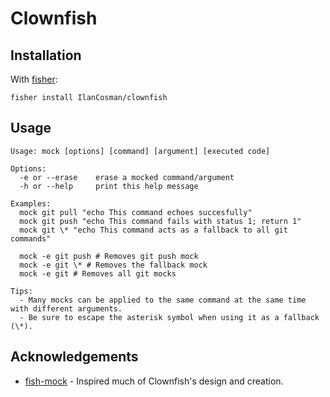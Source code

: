 # Clownfish

## Installation

With [fisher][]:

```console
fisher install IlanCosman/clownfish
```

## Usage

```console
Usage: mock [options] [command] [argument] [executed code]

Options:
  -e or --erase    erase a mocked command/argument
  -h or --help     print this help message

Examples:
  mock git pull "echo This command echoes succesfully"
  mock git push "echo This command fails with status 1; return 1"
  mock git \* "echo This command acts as a fallback to all git commands"

  mock -e git push # Removes git push mock
  mock -e git \* # Removes the fallback mock
  mock -e git # Removes all git mocks

Tips:
  - Many mocks can be applied to the same command at the same time with different arguments.
  - Be sure to escape the asterisk symbol when using it as a fallback (\*).
```

## Acknowledgements

- [fish-mock][] - Inspired much of Clownfish's design and creation.

[fish-mock]: https://github.com/matchai/fish-mock
[fisher]: https://github.com/jorgebucaran/fisher
